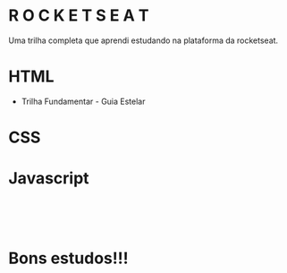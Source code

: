 # R O C K E T S E A T

Uma trilha completa que aprendi estudando na plataforma da rocketseat.

<h1>HTML</h1>
<ul>
        <li>Trilha Fundamentar - Guia Estelar</li>
</ul>



<h1>CSS</h1>
<ul>

</ul>



<h1>Javascript</h1>
<ul>

</ul>



</br></br></br>
<h1>Bons estudos!!!</h1>
